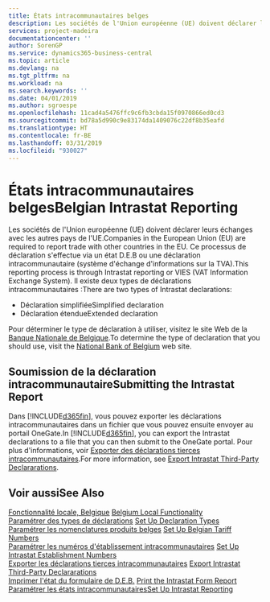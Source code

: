 ```yaml
---
title: États intracommunautaires belges
description: Les sociétés de l'Union européenne (UE) doivent déclarer leurs échanges avec les autres pays de l'UE. Ce processus de déclaration s'effectue via un état D.E.B ou une déclaration intracommunautaire (système d'échange d'informations sur la TVA).
services: project-madeira
documentationcenter: ''
author: SorenGP
ms.service: dynamics365-business-central
ms.topic: article
ms.devlang: na
ms.tgt_pltfrm: na
ms.workload: na
ms.search.keywords: ''
ms.date: 04/01/2019
ms.author: sgroespe
ms.openlocfilehash: 11cad4a5476ffc9c6fb3cbda15f0970866ed0cd3
ms.sourcegitcommit: bd78a5d990c9e83174da1409076c22df8b35eafd
ms.translationtype: HT
ms.contentlocale: fr-BE
ms.lasthandoff: 03/31/2019
ms.locfileid: "930027"
---
```

# <a name="belgian-intrastat-reporting"></a><span data-ttu-id="0f9d1-104">États intracommunautaires belges</span><span class="sxs-lookup"><span data-stu-id="0f9d1-104">Belgian Intrastat Reporting</span></span>
<span data-ttu-id="0f9d1-105">Les sociétés de l'Union européenne (UE) doivent déclarer leurs échanges avec les autres pays de l'UE.</span><span class="sxs-lookup"><span data-stu-id="0f9d1-105">Companies in the European Union (EU) are required to report trade with other countries in the EU.</span></span> <span data-ttu-id="0f9d1-106">Ce processus de déclaration s'effectue via un état D.E.B ou une déclaration intracommunautaire (système d'échange d'informations sur la TVA).</span><span class="sxs-lookup"><span data-stu-id="0f9d1-106">This reporting process is through Intrastat reporting or VIES (VAT Information Exchange System).</span></span> <span data-ttu-id="0f9d1-107">Il existe deux types de déclarations intracommunautaires :</span><span class="sxs-lookup"><span data-stu-id="0f9d1-107">There are two types of Intrastat declarations:</span></span>  

- <span data-ttu-id="0f9d1-108">Déclaration simplifiée</span><span class="sxs-lookup"><span data-stu-id="0f9d1-108">Simplified declaration</span></span>  
- <span data-ttu-id="0f9d1-109">Déclaration étendue</span><span class="sxs-lookup"><span data-stu-id="0f9d1-109">Extended declaration</span></span>  

<span data-ttu-id="0f9d1-110">Pour déterminer le type de déclaration à utiliser, visitez le site Web de la [Banque Nationale de Belgique](https://aka.ms/BelgianNationalBank).</span><span class="sxs-lookup"><span data-stu-id="0f9d1-110">To determine the type of declaration that you should use, visit the [National Bank of Belgium](https://aka.ms/BelgianNationalBank) web site.</span></span>  

## <a name="submitting-the-intrastat-report"></a><span data-ttu-id="0f9d1-111">Soumission de la déclaration intracommunautaire</span><span class="sxs-lookup"><span data-stu-id="0f9d1-111">Submitting the Intrastat Report</span></span>  
<span data-ttu-id="0f9d1-112">Dans [!INCLUDE[d365fin](../../includes/d365fin_md.md)], vous pouvez exporter les déclarations intracommunautaires dans un fichier que vous pouvez ensuite envoyer au portail OneGate.</span><span class="sxs-lookup"><span data-stu-id="0f9d1-112">In [!INCLUDE[d365fin](../../includes/d365fin_md.md)], you can export the Intrastat declarations to a file that you can then submit to the OneGate portal.</span></span> <span data-ttu-id="0f9d1-113">Pour plus d'informations, voir [Exporter des déclarations tierces intracommunautaires](how-to-export-intrastat-third-party-declararations.md).</span><span class="sxs-lookup"><span data-stu-id="0f9d1-113">For more information, see [Export Intrastat Third-Party Declararations](how-to-export-intrastat-third-party-declararations.md).</span></span>  

## <a name="see-also"></a><span data-ttu-id="0f9d1-114">Voir aussi</span><span class="sxs-lookup"><span data-stu-id="0f9d1-114">See Also</span></span>  
 <span data-ttu-id="0f9d1-115">[Fonctionnalité locale, Belgique](belgium-local-functionality.md) </span><span class="sxs-lookup"><span data-stu-id="0f9d1-115">[Belgium Local Functionality](belgium-local-functionality.md) </span></span>  
 <span data-ttu-id="0f9d1-116">[Paramétrer des types de déclarations](how-to-set-up-declaration-types.md) </span><span class="sxs-lookup"><span data-stu-id="0f9d1-116">[Set Up Declaration Types](how-to-set-up-declaration-types.md) </span></span>  
 <span data-ttu-id="0f9d1-117">[Paramétrer les nomenclatures produits belges](how-to-set-up-belgian-tariff-numbers.md) </span><span class="sxs-lookup"><span data-stu-id="0f9d1-117">[Set Up Belgian Tariff Numbers](how-to-set-up-belgian-tariff-numbers.md) </span></span>  
 <span data-ttu-id="0f9d1-118">[Paramétrer les numéros d'établissement intracommunautaires](how-to-set-up-intrastat-establishment-numbers.md) </span><span class="sxs-lookup"><span data-stu-id="0f9d1-118">[Set Up Intrastat Establishment Numbers](how-to-set-up-intrastat-establishment-numbers.md) </span></span>  
 <span data-ttu-id="0f9d1-119">[Exporter les déclarations tierces intracommunautaires](how-to-export-intrastat-third-party-declararations.md) </span><span class="sxs-lookup"><span data-stu-id="0f9d1-119">[Export Intrastat Third-Party Declararations](how-to-export-intrastat-third-party-declararations.md) </span></span>  
 <span data-ttu-id="0f9d1-120">[Imprimer l'état du formulaire de D.E.B.](how-to-print-the-intrastat-form-report.md) </span><span class="sxs-lookup"><span data-stu-id="0f9d1-120">[Print the Intrastat Form Report](how-to-print-the-intrastat-form-report.md) </span></span>  
 [<span data-ttu-id="0f9d1-121">Paramétrer les états intracommunautaires</span><span class="sxs-lookup"><span data-stu-id="0f9d1-121">Set Up Intrastat Reporting</span></span>](../../finance-how-setup-report-intrastat.md)  
